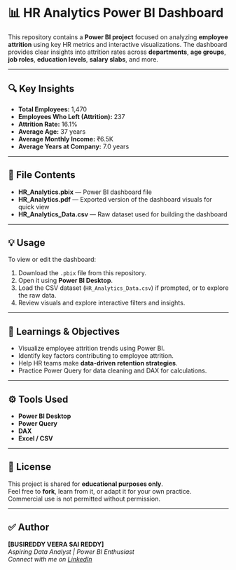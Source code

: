 # 📊 HR Analytics Power BI Dashboard

This repository contains a **Power BI project** focused on analyzing **employee attrition** using key HR metrics and interactive visualizations. The dashboard provides clear insights into attrition rates across **departments**, **age groups**, **job roles**, **education levels**, **salary slabs**, and more.

---

## 🔍 Key Insights

- **Total Employees:** 1,470  
- **Employees Who Left (Attrition):** 237  
- **Attrition Rate:** 16.1%  
- **Average Age:** 37 years  
- **Average Monthly Income:** ₹6.5K  
- **Average Years at Company:** 7.0 years

---

## 📁 File Contents

- **HR_Analytics.pbix** — Power BI dashboard file  
- **HR_Analytics.pdf** — Exported version of the dashboard visuals for quick view  
- **HR_Analytics_Data.csv** — Raw dataset used for building the dashboard

---

## 💡 Usage

To view or edit the dashboard:

1. Download the `.pbix` file from this repository.
2. Open it using **Power BI Desktop**.
3. Load the CSV dataset (`HR_Analytics_Data.csv`) if prompted, or to explore the raw data.
4. Review visuals and explore interactive filters and insights.

---

## 🧠 Learnings & Objectives

- Visualize employee attrition trends using Power BI.
- Identify key factors contributing to employee attrition.
- Help HR teams make **data-driven retention strategies**.
- Practice Power Query for data cleaning and DAX for calculations.

---

## ⚙️ Tools Used

- **Power BI Desktop**
- **Power Query**
- **DAX**
- **Excel / CSV**

---

## 📌 License

This project is shared for **educational purposes only**.  
Feel free to **fork**, learn from it, or adapt it for your own practice.  
Commercial use is not permitted without permission.

---

## ✅ Author

**[BUSIREDDY VEERA SAI REDDY]**  
*Aspiring Data Analyst | Power BI Enthusiast*  
*Connect with me on [LinkedIn](https://linkedin.com/in/busireddyveerasaireddy)*
